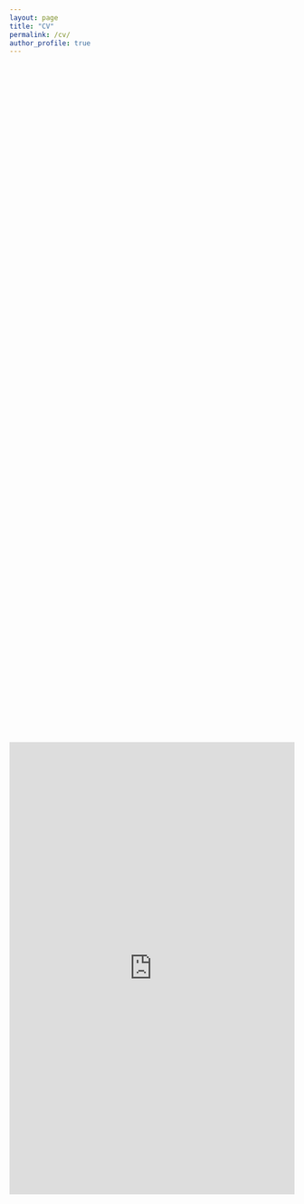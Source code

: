 ```yaml
---
layout: page
title: "CV"
permalink: /cv/
author_profile: true
---
```


<div style="display: flex; justify-content: center; align-items: center; height: 80vh;">
  <iframe src="https://drive.google.com/file/d/1z9zwHb9nVPYJpcdncLaQhBseTzSrC651/preview" style="width:600px; height:800px; border: none;"></iframe>
</div>

